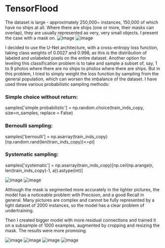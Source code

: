 # TensorFlood

The dataset is large - approximately 250,000~ instances, 150,000 of which have no ships at all. Where there are ships (one or more, their masks can overlap), they are usually represented as very, very small objects. I present the case with a mask on.
![image](https://github.com/Romanomelchenko2001/TensorFlood/assets/47889749/4579b14a-7617-4c68-a4c8-56353edf3da1)
![image](https://github.com/Romanomelchenko2001/TensorFlood/assets/47889749/d50cc9d6-fea9-4a00-b357-0bf3b01c0c2e)

  
I decided to use the U-Net architecture, with a cross-entropy loss function, taking class weights of 0.0027 and 0.998, as this is the distribution of labeled and unlabeled pixels on the entire dataset. Another option for leveling this classification problem is to take and sample a subset of, say, 1 to 9 photos where there are no ships to photos where there are ships. But in this problem, I tried to simply weight the loss function by sampling from the general population, which can worsen the imbalance of the dataset.
I have used three various probabilistic sampling methods:

### Simple choice without return: 

samples['simple probabilistic'] = np.random.choice(train_inds_copy, size=n_samples, replace = False)

### Bernoulli sampling:

samples['bernoulli'] = np.asarray(train_inds_copy)[np.random.rand(len(train_inds_copy))<=pi]

### Systematic sampling:

samples['systematic'] = np.asarray(train_inds_copy)[np.ceil(np.arange(r,  len(train_inds_copy)-1, a)).astype(int)]

![image](https://github.com/Romanomelchenko2001/TensorFlood/assets/47889749/2ea3f043-9dcf-45fd-b529-ddac8a746432)
![image](https://github.com/Romanomelchenko2001/TensorFlood/assets/47889749/02bddc47-e0d5-4c0d-a7e3-dd4c7bb5079c)

 
Although the mask is segmented more accurately in the lighter pictures, the model has a noticeable problem with Precision, and a good Recall in general. Many pictures are complex and cannot be fully represented by a light dataset of 2000 instances, so the model has a clear problem of undertraining.

Then I created bigger model with more residual connections and trained it on a subsample of 1000 examples, augmented by cropping and resizing the mask.
The results were more promising.

![image](https://github.com/Romanomelchenko2001/TensorFlood/assets/47889749/544f5162-5d7e-4d38-9e4c-05bb6c890bfc)
![image](https://github.com/Romanomelchenko2001/TensorFlood/assets/47889749/b1f65bd2-e4cb-4469-8f81-049d9d1756a9)
![image](https://github.com/Romanomelchenko2001/TensorFlood/assets/47889749/a75506c7-08a0-4d8d-9e52-d87c20137949)
![image](https://github.com/Romanomelchenko2001/TensorFlood/assets/47889749/0d0f18ef-e34e-4ad7-996e-a6c6d0c1fc5d)



  
  

